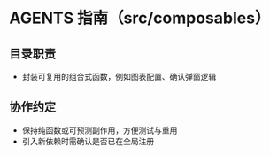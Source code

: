# AGENTS 指南（src/composables）

## 目录职责

- 封装可复用的组合式函数，例如图表配置、确认弹窗逻辑

## 协作约定

- 保持纯函数或可预测副作用，方便测试与重用
- 引入新依赖时需确认是否已在全局注册
